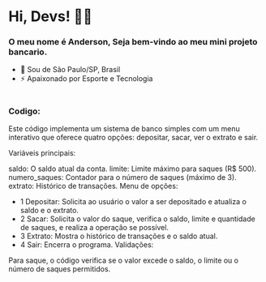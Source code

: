 # Hi, Devs! 👋😊

### O meu nome é Anderson, Seja bem-vindo ao meu mini projeto bancario.
- 🔰 Sou de São Paulo/SP, Brasil
- ⚡ Apaixonado por Esporte e Tecnologia

#

### Codigo:

Este código implementa um sistema de banco simples com um menu interativo que oferece quatro opções: depositar, sacar, ver o extrato e sair.

Variáveis principais:

saldo: O saldo atual da conta.
limite: Limite máximo para saques (R$ 500).
numero_saques: Contador para o número de saques (máximo de 3).
extrato: Histórico de transações.
Menu de opções:

- 1 Depositar: Solicita ao usuário o valor a ser depositado e atualiza o saldo e o extrato.
- 2 Sacar: Solicita o valor do saque, verifica o saldo, limite e quantidade de saques, e realiza a operação se possível.
- 3 Extrato: Mostra o histórico de transações e o saldo atual.
- 4 Sair: Encerra o programa.
Validações:

Para saque, o código verifica se o valor excede o saldo, o limite ou o número de saques permitidos.

